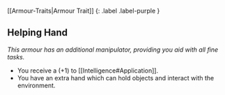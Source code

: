 
[[Armour-Traits|Armour Trait]]
{: .label .label-purple }

## Helping Hand
*This armour has an additional manipulator, providing you aid with all fine tasks.*
* You receive a (+1) to [[Intelligence#Application]].
* You have an extra hand which can hold objects and interact with the environment.